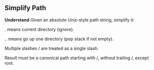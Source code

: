 ## Simplify Path
**Understand**
Given an absolute Unix-style path string, simplify it:

. means current directory (ignore).

.. means go up one directory (pop stack if not empty).

Multiple slashes / are treated as a single slash.

Result must be a canonical path starting with /, without trailing /, except root.